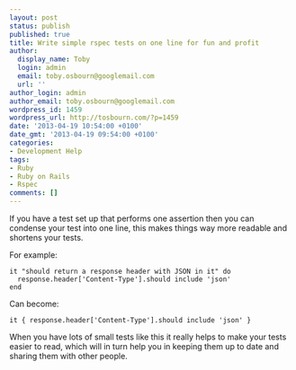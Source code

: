 ```yaml
---
layout: post
status: publish
published: true
title: Write simple rspec tests on one line for fun and profit
author:
  display_name: Toby
  login: admin
  email: toby.osbourn@googlemail.com
  url: ''
author_login: admin
author_email: toby.osbourn@googlemail.com
wordpress_id: 1459
wordpress_url: http://tosbourn.com/?p=1459
date: '2013-04-19 10:54:00 +0100'
date_gmt: '2013-04-19 09:54:00 +0100'
categories:
- Development Help
tags:
- Ruby
- Ruby on Rails
- Rspec
comments: []
---
```

<p>If you have a test set up that performs one assertion then you can condense your test into one line, this makes things way more readable and shortens your tests.</p>
<p>For example:</p>
<pre><code>it "should return a response header with JSON in it" do
  response.header['Content-Type'].should include 'json'
end </code></pre>
<p>Can become:</p>
<pre><code>it { response.header['Content-Type'].should include 'json' }</code></pre>
<p>When you have lots of small tests like this it really helps to make your tests easier to read, which will in turn help you in keeping them up to date and sharing them with other people.</p>
